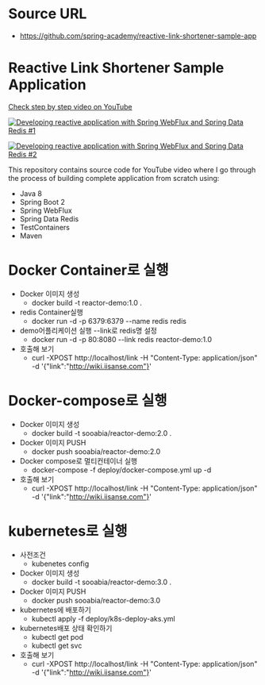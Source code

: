 # Source URL
- https://github.com/spring-academy/reactive-link-shortener-sample-app

# Reactive Link Shortener Sample Application

[Check step by step video on YouTube](https://www.youtube.com/watch?v=J9jQoFiP41A)

[![Developing reactive application with Spring WebFlux and Spring Data Redis #1](https://img.youtube.com/vi/KrxXdnCxiFg/0.jpg)](https://www.youtube.com/watch?v=KrxXdnCxiFg)

[![Developing reactive application with Spring WebFlux and Spring Data Redis #2](https://img.youtube.com/vi/fTIttl-Z4mk/0.jpg)](https://www.youtube.com/watch?v=fTIttl-Z4mk)

This repository contains source code for YouTube video where I go through the process of building complete application
from scratch using:

- Java 8
- Spring Boot 2
- Spring WebFlux
- Spring Data Redis
- TestContainers
- Maven

# Docker Container로 실행

- Docker 이미지 생성
  - docker build -t reactor-demo:1.0 .
- redis Container실행
  - docker run -d -p 6379:6379 --name redis redis
- demo어플리케이션 실행 --link로 redis명 설정
  - docker run -d -p 80:8080 --link redis reactor-demo:1.0
- 호출해 보기
  - curl -XPOST http://localhost/link -H "Content-Type: application/json" -d '{"link":"http://wiki.iisanse.com"}'



# Docker-compose로 실행
- Docker 이미지 생성
  - docker build -t sooabia/reactor-demo:2.0 .
- Docker 이미지 PUSH
  - docker push sooabia/reactor-demo:2.0
- Docker compose로 멀티컨테이너 실행
  - docker-compose -f deploy/docker-compose.yml up -d
- 호출해 보기
  - curl -XPOST http://localhost/link -H "Content-Type: application/json" -d '{"link":"http://wiki.iisanse.com"}'


# kubernetes로 실행
- 사전조건
  - kubenetes config
- Docker 이미지 생성
  - docker build -t sooabia/reactor-demo:3.0 .
- Docker 이미지 PUSH
  - docker push sooabia/reactor-demo:3.0
- kubernetes에 배포하기
  - kubectl apply -f deploy/k8s-deploy-aks.yml
- kubernetes배포 상태 확인하기 
  - kubectl get pod
  - kubectl get svc
- 호출해 보기
  - curl -XPOST http://localhost/link -H "Content-Type: application/json" -d '{"link":"http://wiki.iisanse.com"}'
